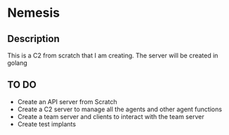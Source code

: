 # Nemesis

## Description

This is a C2 from scratch that I am creating. The server will be created in golang

## TO DO

- Create an API server from Scratch
- Create a C2 server to manage all the agents and other agent functions
- Create a team server and clients to interact with the team server
- Create test implants

